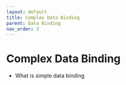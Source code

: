 ```yaml
---
layout: default
title: Complex Data Binding
parent: Data Binding
nav_order: 3
---
```


# Complex Data Binding

- What is simple data binding
